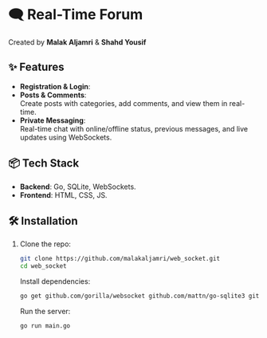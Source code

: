 # 🗨️ Real-Time Forum 

Created by **Malak Aljamri** & **Shahd Yousif**  

## ✨ Features  
- **Registration & Login**:  
- **Posts & Comments**:  
  Create posts with categories, add comments, and view them in real-time.
- **Private Messaging**:  
  Real-time chat with online/offline status, previous messages, and live updates using WebSockets.  

## 📦 Tech Stack  
- **Backend**: Go, SQLite, WebSockets.  
- **Frontend**: HTML, CSS, JS.  

## 🛠️ Installation  
1. Clone the repo:  
   ```bash
   git clone https://github.com/malakaljamri/web_socket.git
   cd web_socket
   ```
   Install dependencies:
   ```bash
   go get github.com/gorilla/websocket github.com/mattn/go-sqlite3 github.com/google/uuid golang.org/x/crypto/bcrypt
   ```
   Run the server:
   ```bash
   go run main.go
   ```
   
